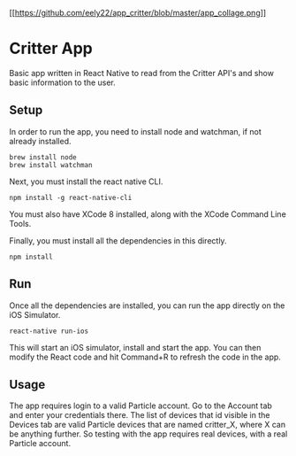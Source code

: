 
[[https://github.com/eely22/app_critter/blob/master/app_collage.png]]


Critter App
==========

Basic app written in React Native to read from the Critter API's and show basic information to the user.

## Setup
In order to run the app, you need to install node and watchman, if not already installed.
```
brew install node
brew install watchman
```

Next, you must install the react native CLI.
```
npm install -g react-native-cli
```

You must also have XCode 8 installed, along with the XCode Command Line Tools.

Finally, you must install all the dependencies in this directly.
```
npm install
```

## Run

Once all the dependencies are installed, you can run the app directly on the iOS Simulator.
```
react-native run-ios
```

This will start an iOS simulator, install and start the app. You can then modify the React code and hit Command+R to refresh the code in the app.

## Usage

The app requires login to a valid Particle account. Go to the Account tab and enter your credentials there. The list of devices that id visible in the Devices tab are valid Particle devices that are named critter_X, where X can be anything further. So testing with the app requires real devices, with a real Particle account. 
